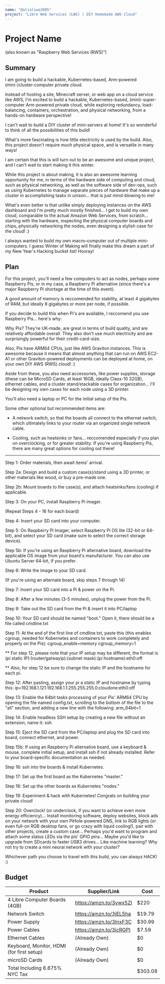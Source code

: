 ```yaml
---
name: "@alialiwa2005"
project: "Libre Web Services (LWS) | DIY Homemade AWS Cloud" 
---
```


# Project Name
(also known as "Raspberry Web Services (RWS)")

## Summary

I am going to build a hackable, Kubernetes-based, Arm-powered (mini-)cluster-computer private cloud. 

Instead of hosting a site, Minecraft server, or web app on a cloud service like AWS, 
I'm excited to build a hackable, Kubernetes-based, (mini)-super-computer Arm-powered private cloud, while exploring redundancy, load-balancing, containers, orchestration, and physical networking, from a hands-on hardware perspective!

I can't wait to build a DIY cluster of mini-servers at home! It's so wonderful to think of all the possibilities of this build!

What's more fascinating is how little electricity is used by the build. Also, this project doesn't require much physical space, 
and is versatile in many ways!

I am certain that this is will turn out to be an awesome and unique project, and I can't wait to start making it this winter.

While this project is about making, it is also an awesome learning opportunity for me, in terms of the hardware side of computing and cloud, such as physical networking, as well as the software side of dev-ops, 
such as using Kubernetes to manage separate pieces of hardware that make up a cluster in accomplishing tasks in unison... that is just mind-blowing to me!

What's even better is that unlike simply deploying instances on the AWS dashboard and I'm pretty much mostly finished... I get to build my own cloud, comparable to the actual Amazon Web Services, from scratch... starting with the hardware, inspecting the physical computer boards and chips, physically networking the nodes, even designing a stylish case for the cloud! :)

I always wanted to build my own macro-computer out of multiple mini-computers. I guess Winter of Making will finally make this dream a part of my New Year's Hacking bucket list! Hooray!

## Plan

For this project, you'll need a few computers to act as nodes, perhaps some Raspberry Pis, or in my case, a Raspberry Pi alternative (since there's a major Raspberry Pi shortage at the time of this event).

A good amount of memory is reccomended for stability, at least 4 gigabytes of RAM, but ideally 8 gigabytes or more per node, if possible.

If you decide to build this when Pi's are available, I reccomend you use Raspberry Pis... here's why:

Why Pis? They're UK-made, are great in terms of build quality, and are relatively affordable overall. 
They also don't use much electricity and are surprisingly powerful for their credit-card-size.

Also, Pis have ARM64 CPUs, just like AWS Graviton instances. This is awesome because it means that almost anything that can run on AWS EC2-A1 
or other Graviton-powered deployments can be deployed at home, on your own DIY AWS (RWS) cloud! :)

Aside from these, you also need accessories, like power supplies, storage (these can be MicroSD Cards, at least 16GB, ideally Class-10 32GB), ethernet cables, and a cluster stand/stackable cases for organization... I'll be designing my own cases for each node using a 3D printer.

You'll also need a laptop or PC for the initial setup of the Pis.

Some other optional but recommended items are:

- A network switch, so that the boards all connect to the ethernet switch, which ultimately links to your router via an organized 
single network cable.

- Cooling, such as heatsinks or fans... reccomended especially if you plan on overclocking, or for greater stability. If you're using Raspberry Pis, there are many great options for cooling out there!

---

Step 1: Order materials, then await items' arrival.

Step 2a: Design and build a custom case(s)/stand using a 3D printer, or other materials like wood, or buy a pre-made one.

Step 2b: Mount boards to the case(s), and attach heatsinks/fans (cooling) if applicable.

Step 3: On your PC, install Raspberry Pi imager.

(Repeat Steps 4 - 16 for each board)

Step 4: Insert your SD card into your computer.

Step 5: On Raspberry Pi Imager, select Raspberry Pi OS lite (32-bit or 64-bit), and select your SD card (make sure to select the correct storage device).

Step 5b: If you're using an Raspberry Pi alternative board, download the applicable OS image from your board's manufacturer. You can also use Ubuntu Server 64-bit, if you prefer.

Step 6: Write the image to your SD card.

(If you're using an alternate board, skip steps 7 through 14)

Step 7: Insert your SD card into a Pi & power on the Pi.

Step 8: After a few minutes (3-5 minutes), unplug the power from the Pi.

Step 9: Take out the SD card from the Pi & insert it into PC/laptop

Step 10: Your SD card should be named "boot." Open it, there should be a file called cmdline.txt

Step 11: At the end of the first line of cmdline.txt, paste this (this enables cgroup, needed for Kubernetes and containers to work 
completely and properly on the Pis): cgroup_enable=memory cgroup_memory=1

** For step 12, please note that your IP setup may be different, the format is (pi static IP):(router/gatwayip):(subnet mask):(pi hostname):eth0:off

** Also, for step 12 be sure to change the static IP and the hostname for each pi.

Step 12: After pasting, assign your pi a static IP and hostname by typing this: ip=192.168.1.121:192.168.1.1:255.255.255.0:cloudone:eth0:off

Step 13: Enable the 64bit tasks processing of your Pis' ARM64 CPU by opening the file named config.txt, scrolling to the bottom of the file to the "all" section, and adding a new line with the following: arm_64bit=1

Step 14: Enable headless SSH setup by creating a new file without an extension, name it: ssh

Step 15: Eject the SD card from the PC/laptop and plug the SD card into board, connect ethernet, and power.

Step 15b: If using an Raspberry Pi alternative board, use a keyboard & mouse, complete initial setup, and install ssh if not already installed. 
Refer to your board-specific documentation as needed.

Step 16: ssh into the boards & install Kubernetes.

Step 17: Set up the first board as the Kubernetes "master."

Step 18: Set up the other boards as Kubernetes "nodes."

Step 19: Experiment & hack with Kubernetes! Congrats on building your private cloud!

Step 20: Overclock! (or underclock, if you want to achieve even more energy efficiency)... 
Install monitoring software, deploy websites, block ads on your network with your own PiHole-powered DNS,
link to RGB lights (or even full-on RGB desktop fans, or go crazy with liquid cooling!), pair with other projects, create a custom case... 
Perhaps you'd want to program and attach some status LEDs via the pis' GPIO pins... Maybe you'd like to upgrade from SDcards to faster USB3 drives...
Like machine learning? Why not try to create a mini neural network with your cluster?

Whichever path you choose to travel with this build, you can always HACK! :)

## Budget

| Product                                   | Supplier/Link                         | Cost    |
| ----------------------------------------- | ------------------------------------- | ------- |
| 4 Libre Computer Boards (4GB)             | https://amzn.to/3vwx5ZI               | $220    |
| Network Switch                            | https://amzn.to/3jEL5ha               | $19.79  |
| Power Supply                              | https://amzn.to/3InxF3C               | $30.99  |
| Power Cables                              | https://amzn.to/3icRGPI               | $7.59   |
| Ethernet Cables                           | (Already Own)                         | $0      |
| Keyboard, Monitor, HDMI (for first setup) | (Already Own)                         | $0      |
| microSD Cards                             | (Already Own)                         | $0      |
| Total Including 8.875% NYC Tax            |                                       | $303.08 |
